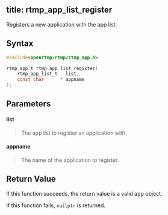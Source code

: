 title: rtmp_app_list_register
--------------------------

Registers a new application with the app list.

## Syntax ##

```c
#include<openrtmp/rtmp/rtmp_app.h>

rtmp_app_t rtmp_app_list_register( 
	rtmp_app_list_t   list, 
	const char      * appname 
);
```

## Parameters ##
#### list ####
> The app list to register an application with.

#### appname ####
> The name of the application to register.

## Return Value ##
If this function succeeds, the return value is a valid app object.

If this function fails, `nullptr` is returned.
